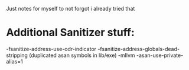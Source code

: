Just notes for myself to not forgot i already tried that
# Additional Sanitizer stuff:
-fsanitize-address-use-odr-indicator -fsanitize-address-globals-dead-stripping (duplicated asan symbols in lib/exe)
 -mllvm -asan-use-private-alias=1